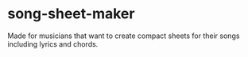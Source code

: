 # song-sheet-maker
Made for musicians that want to create compact sheets for their songs including lyrics and chords. 
